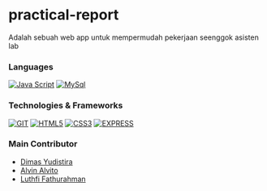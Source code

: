 # practical-report
Adalah sebuah web app untuk mempermudah pekerjaan seenggok asisten lab

### Languages
[![Java Script](https://img.shields.io/badge/JavaScript-black?style=for-the-badge&logo=javascript)](https://github.com/JustCLE4R/practical-report)
[![MySql](https://img.shields.io/badge/sql-black?style=for-the-badge&logo=mysql)](https://github.com/JustCLE4R/practical-report)

### Technologies & Frameworks
[![GIT](https://img.shields.io/badge/Git-black?style=for-the-badge&logo=git)](https://github.com/JustCLE4R/practical-report)
[![HTML5](https://img.shields.io/badge/HTML5-black?style=for-the-badge&logo=html5)](https://github.com/JustCLE4R/practical-report)
[![CSS3](https://img.shields.io/badge/CSS3-black?style=for-the-badge&logo=css3&logoColor=blue)](https://github.com/JustCLE4R/practical-report)
[![EXPRESS](https://img.shields.io/badge/express-black?style=for-the-badge&logo=express)](https://github.com/JustCLE4R/practical-report)

### Main Contributor
- [Dimas Yudistira](https://github.com/JustCLE4R/)
- [Alvin Alvito](https://github.com/AlvinAlvito)
- [Luthfi Fathurahman](https://github.com/luthfifathurahman)
